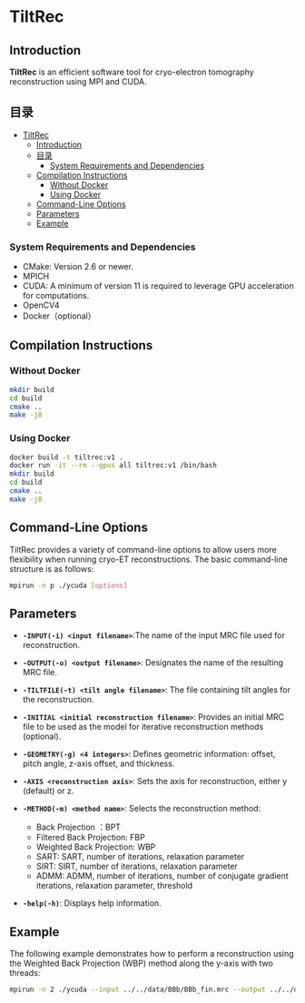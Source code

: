 # TiltRec


## Introduction

**TiltRec** is an efficient software tool for cryo-electron tomography reconstruction using MPI and CUDA.

## 目录

- [TiltRec](#tiltrec)
  - [Introduction](#introduction)
  - [目录](#目录)
    - [System Requirements and Dependencies](#system-requirements-and-dependencies)
  - [Compilation Instructions](#compilation-instructions)
    - [Without Docker](#without-docker)
    - [Using Docker](#using-docker)
  - [Command-Line Options](#command-line-options)
  - [Parameters](#parameters)
  - [Example](#example)


### System Requirements and Dependencies
- CMake: Version 2.6 or newer.
- MPICH 
- CUDA: A minimum of version 11 is required to leverage GPU acceleration for computations.
- OpenCV4
- Docker（optional）
## Compilation Instructions 
### Without Docker

```bash
mkdir build
cd build
cmake ..
make -j8
```
### Using Docker
```bash
docker build -t tiltrec:v1 .
docker run -it --rm --gpus all tiltrec:v1 /bin/bash
mkdir build
cd build
cmake ..
make -j8
```



## Command-Line Options
TiltRec provides a variety of command-line options to allow users more flexibility when running cryo-ET reconstructions. The basic command-line structure is as follows:

```bash
mpirun -n p ./ycuda [options]
```

## Parameters

- **`-INPUT(-i) <input filename>`**:The name of the input MRC file used for reconstruction.

- **`-OUTPUT(-o) <output filename>`**: Designates the name of the resulting MRC file.

- **`-TILTFILE(-t) <tilt angle filename>`**: The file containing tilt angles for the reconstruction.

- **`-INITIAL <initial reconstruction filename>`**: Provides an initial MRC file to be used as the model for iterative reconstruction methods (optional).

- **`-GEOMETRY(-g) <4 integers>`**: Defines geometric information: offset, pitch angle, z-axis offset, and thickness.

- **`-AXIS <reconstruction axis>`**: Sets the axis for reconstruction, either y (default) or z.

- **`-METHOD(-m) <method name>`**: Selects the reconstruction method:
  - Back Projection ：BPT
  - Filtered Back Projection: FBP
  - Weighted Back Projection: WBP
  - SART: SART, number of iterations, relaxation parameter
  - SIRT: SIRT, number of iterations, relaxation parameter
  - ADMM: ADMM, number of iterations, number of conjugate gradient iterations, relaxation parameter, threshold

- **`-help(-h)`**: Displays help information.



## Example
The following example demonstrates how to perform a reconstruction using the Weighted Back Projection (WBP) method along the y-axis with two threads:
```bash
mpirun -n 2 ./ycuda --input ../../data/BBb/BBb_fin.mrc --output ../../data/BBb/BBb_SIRT_y.mrc --tiltfile ../../data/BBb/BBb.rawtlt --geometry 0,0,0,300 --method WBP
```